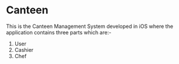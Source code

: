 # Canteen 

This is the Canteen Management System developed in iOS where the application contains three parts which are:-
1. User
2. Cashier 
3. Chef
